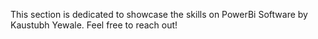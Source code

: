 This section is dedicated to showcase the skills on PowerBi Software by Kaustubh Yewale.
Feel free to reach out!
